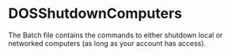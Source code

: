 # DOSShutdownComputers
The Batch file contains the commands to either shutdown local or networked computers (as long as your account has access).
